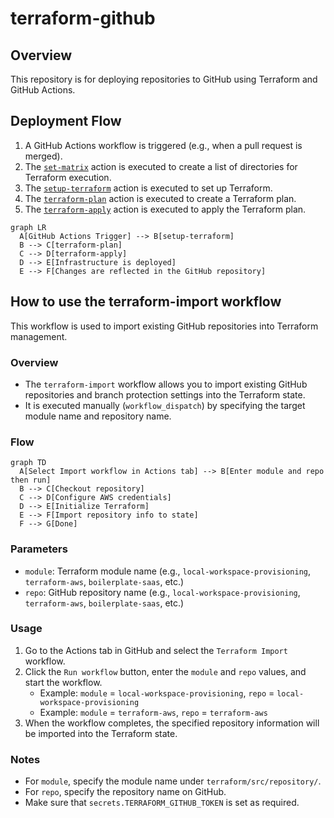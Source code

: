 # terraform-github

## Overview

This repository is for deploying repositories to GitHub using Terraform and GitHub Actions.

## Deployment Flow

1. A GitHub Actions workflow is triggered (e.g., when a pull request is merged).
2. The [`set-matrix`](.github/actions/set-matrix/action.yml) action is executed to create a list of directories for Terraform execution.
3. The [`setup-terraform`](.github/actions/setup-terraform/action.yml) action is executed to set up Terraform.
4. The [`terraform-plan`](.github/actions/terraform-plan/action.yml) action is executed to create a Terraform plan.
5. The [`terraform-apply`](.github/actions/terraform-apply/action.yml) action is executed to apply the Terraform plan.

```mermaid
graph LR
  A[GitHub Actions Trigger] --> B[setup-terraform]
  B --> C[terraform-plan]
  C --> D[terraform-apply]
  D --> E[Infrastructure is deployed]
  E --> F[Changes are reflected in the GitHub repository]
```

## How to use the terraform-import workflow

This workflow is used to import existing GitHub repositories into Terraform management.

### Overview

- The `terraform-import` workflow allows you to import existing GitHub repositories and branch protection settings into the Terraform state.
- It is executed manually (`workflow_dispatch`) by specifying the target module name and repository name.

### Flow

```mermaid
graph TD
  A[Select Import workflow in Actions tab] --> B[Enter module and repo then run]
  B --> C[Checkout repository]
  C --> D[Configure AWS credentials]
  D --> E[Initialize Terraform]
  E --> F[Import repository info to state]
  F --> G[Done]
```

### Parameters

- `module`: Terraform module name (e.g., `local-workspace-provisioning`, `terraform-aws`, `boilerplate-saas`, etc.)
- `repo`: GitHub repository name (e.g., `local-workspace-provisioning`, `terraform-aws`, `boilerplate-saas`, etc.)

### Usage

1. Go to the Actions tab in GitHub and select the `Terraform Import` workflow.
2. Click the `Run workflow` button, enter the `module` and `repo` values, and start the workflow.
    - Example: `module` = `local-workspace-provisioning`, `repo` = `local-workspace-provisioning`
    - Example: `module` = `terraform-aws`, `repo` = `terraform-aws`
3. When the workflow completes, the specified repository information will be imported into the Terraform state.

### Notes

- For `module`, specify the module name under `terraform/src/repository/`.
- For `repo`, specify the repository name on GitHub.
- Make sure that `secrets.TERRAFORM_GITHUB_TOKEN` is set as required.
